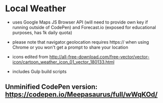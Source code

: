 Local Weather
=============

- uses Google Maps JS Browser API (will need to provide own key if running outside of CodePen) and Forecast.io (exposed for educational purposes, has 1k daily quota)

- please note that navigator.geolocation requires https:// when using Chrome or you won't get a prompt to share your location

- icons edited from http://all-free-download.com/free-vector/vector-icon/cartoon_weather_icon_01_vector_180133.html

- includes Gulp build scripts

Unminified CodePen version: https://codepen.io/Meepasaurus/full/wWqKOd/
-----------------------------------------------------------------------